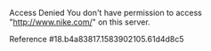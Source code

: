 Access Denied You don't have permission to access "http://www.nike.com/" on this server.

Reference #18.b4a83817.1583902105.61d4d8c5